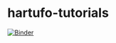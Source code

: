 # hartufo-tutorials

[![Binder](https://mybinder.org/badge_logo.svg)](https://mybinder.org/v2/gh/jpauwels/hartufo-playground/main?urlpath=git-pull%3Frepo%3Dhttps%253A%252F%252Fgithub.com%252Fjpauwels%252Fhartufo-tutorials%26urlpath%3Dlab%252Ftree%252Fhartufo-tutorials%252F%26branch%3Dmain)
